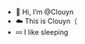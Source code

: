 - 👋 Hi, I’m @Clouyn
- ☁️ This is Clouyn（
- 💤 I like sleeping

<!---
Clouyn/Clouyn is a ✨ special ✨ repository because its `README.md` (this file) appears on your GitHub profile.
You can click the Preview link to take a look at your changes.
--->
